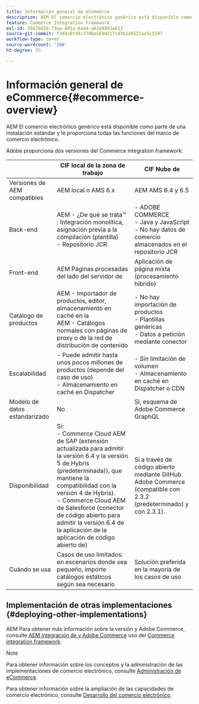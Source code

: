 ```yaml
---
title: Información general de eCommerce
description: AEM El comercio electrónico genérico está disponible como parte de la instalación estándar y le proporciona todas las funciones del marco de comercio electrónico.
feature: Commerce Integration Framework
exl-id: 3567bd28-73aa-401a-8aa9-a62a99d2a613
source-git-commit: f349c8fd9c370ba589d217cd3b1d0521ae5c5597
workflow-type: tm+mt
source-wordcount: '268'
ht-degree: 2%

---
```


# Información general de eCommerce{#ecommerce-overview}

AEM El comercio electrónico genérico está disponible como parte de una instalación estándar y le proporciona todas las funciones del marco de comercio electrónico.

Adobe proporciona dos versiones del Commerce integration framework:

|                         | CIF local de la zona de trabajo | CIF Nube de |
|-------------------------|--------------------------------------------------------------------------------------------------------------------------------------------------------------------------------------------------------|------------------------------------------------------------------------------------------------------------------------|
| Versiones de AEM compatibles | AEM local o AMS 6.x | AEM AMS 6.4 y 6.5 |
| Back-end | AEM - ¿De qué se trata™ <br> : Integración monolítica, asignación previa a la compilación (plantilla)<br> - Repositorio JCR | - ADOBE COMMERCE <br>- Java y JavaScript <br>- No hay datos de comercio almacenados en el repositorio JCR |
| Front-end | AEM Páginas procesadas del lado del servidor de | Aplicación de página mixta (procesamiento híbrido) |
| Catálogo de productos | AEM - Importador de productos, editor, almacenamiento en caché en la <br>AEM - Catálogos normales con páginas de proxy o de la red de distribución de contenido | - No hay importación de productos <br>- Plantillas genéricas <br>- Datos a petición mediante conector |
| Escalabilidad | - Puede admitir hasta unos pocos millones de productos (depende del caso de uso) <br> - Almacenamiento en caché en Dispatcher | - Sin limitación de volumen <br>- Almacenamiento en caché en Dispatcher o CDN |
| Modelo de datos estandarizado | No | Sí, esquema de Adobe Commerce GraphQL |
| Disponibilidad | Sí:<br> - Commerce Cloud AEM de SAP (extensión actualizada para admitir la versión 6.4 y la versión 5 de Hybris (predeterminada)), que mantiene la compatibilidad con la versión 4 de Hybris). <br>- Commerce Cloud AEM de Salesforce (conector de código abierto para admitir la versión 6.4 de la aplicación de la aplicación de código abierto de) | Sí a través de código abierto mediante GitHub. <br> Adobe Commerce (compatible con 2.3.2 (predeterminado) y con 2.3.1). |
| Cuándo se usa | Casos de uso limitados: en escenarios donde sea pequeño, importe catálogos estáticos según sea necesario | Solución preferida en la mayoría de los casos de uso |


## Implementación de otras implementaciones {#deploying-other-implementations}

AEM Para obtener más información sobre la versión y Adobe Commerce, consulte [AEM Integración de y Adobe Commerce](/help/commerce/cif/integrating/magento.md) uso del [Commerce integration framework](/help/commerce/cif/introduction.md).

>[!NOTE]
>
>Para obtener información sobre los conceptos y la administración de las implementaciones de comercio electrónico, consulte [Administración de eCommerce](/help/commerce/cif-classic/administering/ecommerce.md).
>
>Para obtener información sobre la ampliación de las capacidades de comercio electrónico, consulte [Desarrollo del comercio electrónico](/help/commerce/cif-classic/developing/ecommerce.md).
